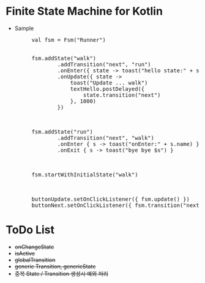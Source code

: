 # Finite State Machine for Kotlin

- Sample

<pre>
        val fsm = Fsm<String, String>("Runner")
<br>
        fsm.addState("walk")
                .addTransition("next", "run")
                .onEnter({ state -> toast("hello state:" + state) })
                .onUpdate({ state ->
                    toast("Update ... walk")
                    textHello.postDelayed({
                        state.transition("next")
                    }, 1000)
                })
<br>

        fsm.addState("run")
                .addTransition("next", "walk")
                .onEnter { s -> toast("onEnter:" + s.name) }
                .onExit { s -> toast("bye bye $s") }
<br>

        fsm.startWithInitialState("walk")

<br>
        buttonUpdate.setOnClickListener({ fsm.update() })
        buttonNext.setOnClickListener({ fsm.transition("next") })
</pre>




# ToDo List
- <S>onChangeState
- <S>isActive
- <S>globalTransition</S>
- <S>generic Transition, genericState
- 중복 State / Transition 생성시 예외 처리
